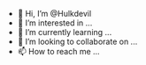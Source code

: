 - 👋 Hi, I’m @Hulkdevil
- 👀 I’m interested in ...
- 🌱 I’m currently learning ...
- 💞️ I’m looking to collaborate on ...
- 📫 How to reach me ...

<!---
Hulkdevil/Hulkdevil is a ✨ special ✨ repository because its `README.md` (this file) appears on your GitHub profile.
You can click the Preview link to take a look at your changes.
--->



